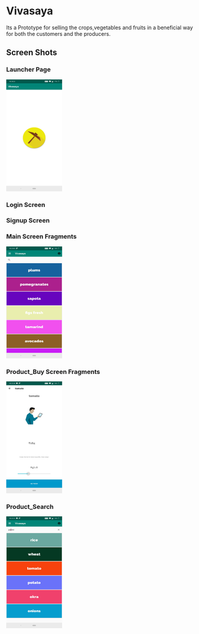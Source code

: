 # Vivasaya
Its a Prototype for selling the crops,vegetables and fruits in a beneficial way for both the customers and the producers. 

## Screen Shots 

### Launcher Page

<img src="./screenshots/Screenshot_20191006-102050.jpg" height="300px" width="150px"/>

### Login Screen

### Signup Screen

### Main Screen Fragments
<img src="./screenshots/Screenshot_20191006-102203.jpg" height="300px" width="150px"/>

### Product_Buy Screen Fragments
<img src="./screenshots/Screenshot_20191006-102234.jpg" height="300px" width="150px"/>

### Product_Search 
<img src="./screenshots/Screenshot_20191006-102223.jpg" height="300px" width="150px"/>
